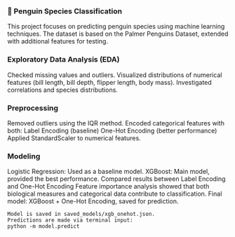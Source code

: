 ### 🐧 Penguin Species Classification

This project focuses on predicting penguin species using machine learning techniques.
The dataset is based on the Palmer Penguins Dataset, extended with additional features for testing.

### Exploratory Data Analysis (EDA)
Checked missing values and outliers.
Visualized distributions of numerical features (bill length, bill depth, flipper length, body mass).
Investigated correlations and species distributions.

### Preprocessing
Removed outliers using the IQR method.
Encoded categorical features with both:
Label Encoding (baseline)
One-Hot Encoding (better performance)
Applied StandardScaler to numerical features.

### Modeling
Logistic Regression: Used as a baseline model.
XGBoost: Main model, provided the best performance.
Compared results between Label Encoding and One-Hot Encoding
Feature importance analysis showed that both biological measures and categorical data contribute to classification.
Final model: XGBoost + One-Hot Encoding, saved for prediction.

```
Model is saved in saved_models/xgb_onehot.json.
Predictions are made via terminal input:
python -m model.predict
```
